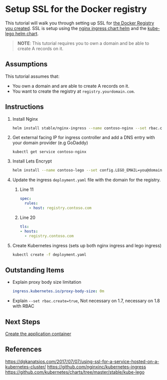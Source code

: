 # Setup SSL for the Docker registry
This tutorial will walk you through setting up SSL for [the Docker Registry you created](../registry/). SSL is setup using the [nginx ingress chart helm](https://github.com/nginxinc/kubernetes-ingress) and the [kube-lego helm chart](https://github.com/kubernetes/charts/tree/master/stable/kube-lego).

> **NOTE**: This tutorial requires you to own a domain and be able to create A records on it.

## Assumptions
This tutorial assumes that:
* You own a domain and are able to create A records on it.
* You want to create the registry at `registry.yourdomain.com`. 

## Instructions
1. Install Nginx
    ```bash
    helm install stable/nginx-ingress --name contoso-nginx --set rbac.create=true
    ```
1. Get external facing IP for ingress controller and add a DNS entry with your domain provider (e.g GoDaddy)
    ```
    kubectl get service contoso-nginx
    ```
1. Install Lets Encrypt
    ```bash
    helm install --name contoso-lego --set config.LEGO_EMAIL=you@domain.tld --set config.LEGO_URL=https://acme-v01.api.letsencrypt.org/directory stable/kube-lego --set rbac.create=true
    ```
1. Update the ingress `deployment.yaml` file with the domain for the registry.
    1. Line 11
        ```yaml
        spec:
          rules:
            - host: registry.contoso.com 
        ```
    1. Line 20
        ```yaml
        tls:
        - hosts:
          - registry.contoso.com 
        ```

1. Create Kubernetes ingress (sets up both nginx ingress and lego ingress)
    ```bash
    kubectl create -f deployment.yaml
    ```

## Outstanding Items
* Explain proxy body size limitation
    ```yaml
    ingress.kubernetes.io/proxy-body-size: 0m
    ```
* Explain `--set rbac.create=true`, Not necessary on 1.7, necessary on 1.8 with RBAC

## Next Steps
[Create the application container](container/)

## References
https://dgkanatsios.com/2017/07/07/using-ssl-for-a-service-hosted-on-a-kubernetes-cluster/
https://github.com/nginxinc/kubernetes-ingress
https://github.com/kubernetes/charts/tree/master/stable/kube-lego